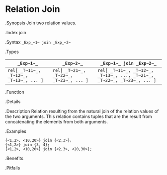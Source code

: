 # Relation Join

.Synopsis
Join two relation values.

.Index
join

.Syntax
`_Exp_~1~ join _Exp_~2~`

.Types


| `_Exp~1~_`                            |  `_Exp~2~_`                            | `_Exp~1~_ join _Exp~2~_`                                             |
| --- | --- | --- |
| `rel[ _T~11~_, _T~12~_, _T~13~_, ... ]` |  `rel[ _T~21~_, _T~22~_, _T~23~_, ... ]` | `rel[ _T~11~_, _T~12~_, _T~13~_, ..., _T~21~_, _T~22~_, _T~23~_, ... ]`  |


.Function

.Details

.Description
Relation resulting from the natural join of the relation values of the two arguments.
This relation contains tuples that are the result from concatenating the elements from both arguments.

.Examples
```rascal-shell
{<1,2>, <10,20>} join {<2,3>};
{<1,2>} join {3, 4};
{<1,2>, <10,20>} join {<2,3>, <20,30>};
```

.Benefits

.Pitfalls

